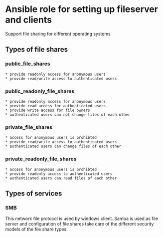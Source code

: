 # Ansible role for setting up fileserver and clients

Support file sharing for different operating systems

## Types of file shares

### public_file_shares

    * provide readonly access for anonymous users
    * provide read/write access to authenticated users

### public_readonly_file_shares

    * provide readonly access for anonymous users
    * provide read access for authenticated users
    * provide write access for file owners
    * authenticated users can not change files of each other

### private_file_shares

    * access for anonymous users is prohibted
    * provide read/write access to authenticated users
    * authenticated users can change files of each other

### private_readonly_file_shares

    * access for anonymous users is prohibted
    * provide readonly access to authenticated users
    * authenticated users can read files of each other

## Types of services

### SMB

This network file protocol is used by windows client. Samba is used as file server and configuration
of file shares take care of the different security models of the file share types.
